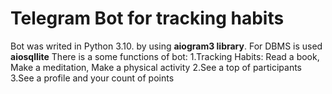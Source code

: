 <h1>Telegram Bot for tracking habits </h1>

<p> Bot was writed in Python 3.10. by using <b>aiogram3 library</b>. For DBMS is used <b>aiosqllite</b> There is a some functions of bot:
1.Tracking Habits: Read a book,  Make a meditation, Make a physical activity 
2.See a top of participants
3.See a profile and your count of points
</p>
